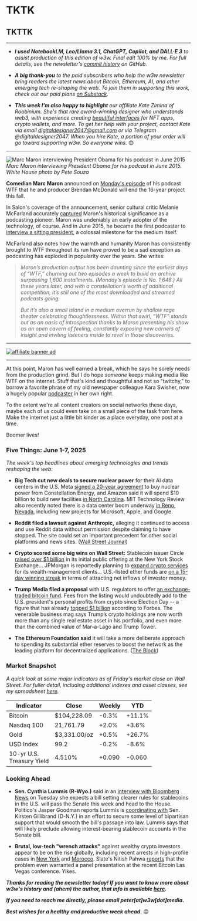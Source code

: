 # TKTK
## TKTTK

<hr>

- _**I used NotebookLM, Leo/Llama 3.1, ChatGPT, Copilot, and DALL·E 3** to assist production of this edition of w3w. Final edit 100% by me. For full details, see the newsletter's [commit history](https://github.com/peteramckay/w3wnewsletter/commits) on GitHub._ <!-- Edit listed AIs as needed before final publication. -->

- _**A big thank-you** to the paid subscribers who help the w3w newsletter bring readers the latest news about Bitcoin, Ethereum, AI, and other emerging tech re-shaping the web. To join them in supporting this work, check out our paid plans [on Substack](https://w3wnews.substack.com/subscribe)._

- _**This week I'm also happy to highlight** our affiliate Kate Zimina of Roobinium. She's that rare award-winning designer who understands web3, with experience creating [beautiful interfaces](https://dribbble.com/roobinium) for NFT apps, crypto wallets, and more. To get her help with your project, contact Kate via email digitaldesigner2047@gmail.com or via Telegram @digitaldesigner2047. When you hire Kate, a portion of your order will go toward supporting w3w. So everyone wins._ 😊

<hr>

![Marc Maron interviewing President Obama for his podcast in June 2015](https://w3w.news/img/marc-maron-obama.jpg)
*Marc Maron interviewing President Obama for his podcast in June 2015. White House photo by Pete Souza*

**Comedian Marc Maron** announced on [Monday's episode](https://www.wtfpod.com/podcast/episode-1648-john-mulaney) of his podcast WTF that he and producer Brendan McDonald will end the 16-year project this fall.

In Salon's coverage of the announcement, senior cultural critic Melanie McFarland accurately [captured](https://www.salon.com/2025/06/04/marc-marons-heart-made-wtf-a-hit-in-the-joe-rogan-age-its-all-about-shallow-brawn/) Maron's historical significance as a podcasting pioneer. Maron was undeniably an early adopter of the technology, of course. And in June 2015, he became the first podcaster to [interview a sitting president](https://www.wtfpod.com/podcast/episodes/episode_613_-_president_barack_obama), a colossal milestone for the medium itself.  

McFarland also notes how the warmth and humanity Maron has consistently brought to WTF throughout its run have proved to be a sad exception as podcasting has exploded in popularity over the years. She writes:

>*Maron’s production output has been daunting since the earliest days of “WTF,” churning out two episodes a week to build an archive surpassing 1,600 installments. (Monday’s episode is No. 1,648.) All these years later, and with a constellation’s worth of additional competition, it’s still one of the most downloaded and streamed podcasts going.*
>
>*But it’s also a small island in a medium overrun by shallow rage theater celebrating thoughtlessness. Within that swirl, “WTF” stands out as an oasis of introspection thanks to Maron presenting his show as an open cavern of feeling, constantly exposing new corners of insight and inviting listeners inside to revel in those discoveries.*

<hr>

[![affiliate banner ad](https://w3w.news/img/affiliate-kz-letter.png)](
https://dribbble.com/roobinium)

<hr>

At this point, Maron has well earned a break, which he says he sorely needs from the production grind. But I do hope *someone* keeps making media like WTF on the internet. Stuff that's kind and thoughtful and not so "twitchy," to borrow a favorite phrase of my old newspaper colleague Kara Swisher, now a hugely popular [podcaster](https://podcasts.voxmedia.com/show/pivot) in her own right.

To the extent we're all content creators on social networks these days, maybe each of us could even take on a small piece of the task from here. Make the internet just a little bit kinder as a place everyday, one post at a time.

Boomer lives!


### Five Things: June 1-7, 2025

*The week's top headlines about emerging technologies and trends reshaping the web:*

- **Big Tech cut new deals to secure nuclear power** for their AI data centers in the U.S. Meta [signed a 20-year agreement](https://www.cnbc.com/2025/06/03/meta-signs-nuclear-power-deal-with-constellation-energy-.html) to buy nuclear power from Constellation Energy, and Amazon said it will spend $10 billion to build new facilities [in North Carolina](https://decrypt.co/323815/amazon-10-billion-north-carolina-data-centers-ai-expansion). MIT Technology Review also recently noted there is a data center boom underway [in Reno, Nevada](https://www.technologyreview.com/2025/05/20/1116287/ai-data-centers-nevada-water-reno-computing-environmental-impact/), including new projects for Microsoft, Apple, and Google.

- **Reddit filed a lawsuit against Anthropic,** alleging it continued to access and use Reddit data without permission despite claiming to have stopped. The site could set an important precedent for other social platforms and news sites. ([Wall Street Journal](https://www.wsj.com/tech/ai/reddit-lawsuit-anthropic-ai-3b9624dd?st=YhJVhU&reflink=desktopwebshare_permalink))

- **Crypto scored some big wins on Wall Street:** Stablecoin issuer Circle [raised over $1 billion](https://www.wsj.com/finance/stocks/crypto-firm-circle-set-to-make-stock-market-debut-cb804241?st=vTzrwQ&reflink=desktopwebshare_permalink) in its initial public offering at the New York Stock Exchange... JPMorgan is reportedly planning to [expand crypto services](https://www.theblock.co/post/356998/jpmorgan-to-offer-crypto-etf-financing-considers-letting-clients-use-crypto-as-loan-collateral-report) for its wealth-management clients... U.S.-listed ether funds are [on a 15-day winning streak](https://www.theblock.co/post/357372/15-day-streak-brings-ethereum-etfs-to-record-high-cumulative-inflow-value) in terms of attracting net inflows of investor money.

- **Trump Media filed a proposal** with U.S. regulators to offer [an exchange-traded bitcoin fund](https://finance.yahoo.com/news/donald-trumps-truth-social-officially-files-for-bitcoin-etf-as-company-deepens-crypto-push-150426350.html). Fees from the listing would undoubtedly add to the U.S. president's personal profits from crypto since Election Day -- a figure that has already [topped $1 billion](https://www.forbes.com/sites/danalexander/2025/06/05/this-is-how-much-trump-has-made-from-crypto-so-far/) according to Forbes. The venerable business mag says Trump’s crypto holdings are now worth more than any single real estate asset in his portfolio, and even more than the combined value of Mar-a-Lago and Trump Tower.

- **The Ethereum Foundation said** it will take a more deliberate approach to spending its substantial ether reserves to boost the network as the leading platform for decentralized applications. ([The Block](https://www.theblock.co/post/357066/ethereum-foundation-expects-2025-26-to-be-pivotal-for-the-ecosystem-as-it-reforms-its-treasury-management))



### Market Snapshot

*A quick look at some major indicators as of Friday's market close on Wall Street. For fuller detail, including additional indexes and asset classes, see my spreadsheet [here](https://docs.google.com/spreadsheets/d/11XuSerOv1DG7vFWAkwoXehOe4G4xDMm6LSNL7SAL4vA/edit?usp=sharing).*


<table>

  <thead>
    <tr>
      <th>Indicator</th>
      <th>Close</th>
      <th>Weekly</th>
      <th>YTD</th>
    </tr>
  </thead>

  <tbody>
   <tr>
     <td>Bitcoin</td>
     <td>$104,228.09<!-- BTC weekly closing price --></td>
     <td>-0.3%<!-- weekly % change --></td>
     <td>+11.1%<!-- YTD % change --></td>
   </tr>

   <tr>
     <td>Nasdaq 100</td>
     <td>21,761.79<!-- Nasdaq 100 weekly closing price --></td>
     <td>+2.0%<!-- weekly % change --></td>
     <td>+3.6%<!-- YTD % change --></td>
   </tr>

   <tr>
     <td>Gold</td>
     <td>$3,331.00/oz<!-- Gold weekly closing price --></td>
     <td>+0.5%<!-- weekly % change --></td>
     <td>+26.7%<!-- YTD % change --></td>
   </tr>

   <tr>
     <td>USD Index</td>
     <td>99.2<!-- USD Index weekly closing price --></td>
     <td>-0.2%<!-- weekly % change --></td>
     <td>-8.6%<!-- YTD % change --></td>
   </tr>

   <tr>
     <td>10-yr U.S.<br> Treasury Yield</td>
     <td>4.510%<!-- 10-year weekly closing yield --></td>
     <td>+0.090<!-- weekly change --></td>
     <td>-0.060<!-- YTD change --></td>
   </tr>

</tbody>
</table>



### Looking Ahead

- **Sen. Cynthia Lummis (R-Wyo.)** said in an [interview with Bloomberg News](https://www.youtube.com/watch?v=iEHfVY3S9F4&t=91s) on Tuesday she expects a bill setting clearer rules for stablecoins in the U.S. will pass the Senate this week and head to the House. Politico's Jasper Goodman reports Lummis is [coordinating with](https://www.politico.com/live-updates/2025/06/03/congress/senate-crypto-stablecoins-legislation-market-republicans-00383565) Sen. Kirsten Gillibrand (D-N.Y.) in an effort to secure some level of bipartisan support that would smooth the bill's passage into law. Lummis says that will likely preclude allowing interest-bearing stablecoin accounts in the Senate bill.

- **Brutal, low-tech "wrench attacks"** against wealthy crypto investors appear to be on the rise globally, including recent arrests in high-profile cases in [New York](https://abcnews.go.com/US/wireStory/wrench-attacks-wealthy-crypto-holders-rise-122270144) and [Morocco](https://decrypt.co/323693/police-arrest-alleged-amstermind-french-crypto-kidnappings-report). Slate's Nitish Pahwa [reports](https://slate.com/technology/2025/06/crypto-news-wrench-attacks-nyc-kidnapping-crime-rise.html) that the problem even warranted a panel presentation at the recent Bitcoin Las Vegas conference. Yikes.

_**Thanks for reading the newsletter today! If you want to know more about w3w's history and (ahem) the author, that info is available [here](https://w3wnews.substack.com/about).**_

_**If you need to reach me directly, please email peter[at]w3w[dot]media.**_

_**Best wishes for a healthy and productive week ahead.**_ 😊

